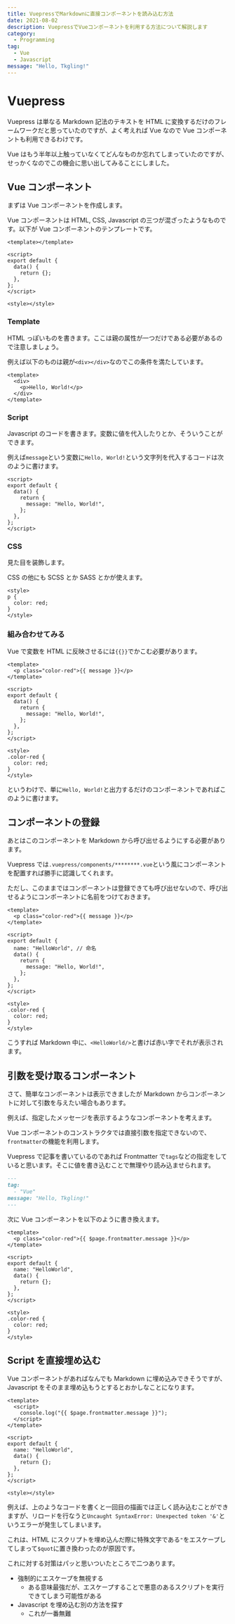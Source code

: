 ```yaml
---
title: VuepressでMarkdownに直接コンポーネントを読み込む方法
date: 2021-08-02
description: VuepressでVueコンポーネントを利用する方法について解説します
category:
  - Programming
tag:
  - Vue
  - Javascript
message: "Hello, Tkgling!"
---
```


# Vuepress

Vuepress は単なる Markdown 記法のテキストを HTML に変換するだけのフレームワークだと思っていたのですが、よく考えれば Vue なので Vue コンポーネントも利用できるわけです。

Vue はもう半年以上触っていなくてどんなものか忘れてしまっていたのですが、せっかくなのでこの機会に思い出してみることにしました。

## Vue コンポーネント

まずは Vue コンポーネントを作成します。

Vue コンポーネントは HTML, CSS, Javascript の三つが混ざったようなものです。以下が Vue コンポーネントのテンプレートです。

```vue
<template></template>

<script>
export default {
  data() {
    return {};
  },
};
</script>

<style></style>
```

### Template

HTML っぽいものを書きます。ここは親の属性が一つだけである必要があるので注意しましょう。

例えば以下のものは親が`<div></div>`なのでこの条件を満たしています。

```vue
<template>
  <div>
    <p>Hello, World!</p>
  </div>
</template>
```

### Script

Javascript のコードを書きます。変数に値を代入したりとか、そういうことができます。

例えば`message`という変数に`Hello, World!`という文字列を代入するコードは次のように書けます。

```vue
<script>
export default {
  data() {
    return {
      message: "Hello, World!",
    };
  },
};
</script>
```

### CSS

見た目を装飾します。

CSS の他にも SCSS とか SASS とかが使えます。

```vue
<style>
p {
  color: red;
}
</style>
```

### 組み合わせてみる

Vue で変数を HTML に反映させるには`{{}}`でかこむ必要があります。

```vue
<template>
  <p class="color-red">{{ message }}</p>
</template>

<script>
export default {
  data() {
    return {
      message: "Hello, World!",
    };
  },
};
</script>

<style>
.color-red {
  color: red;
}
</style>
```

というわけで、単に`Hello, World!`と出力するだけのコンポーネントであればこのように書けます。

## コンポーネントの登録

あとはこのコンポーネントを Markdown から呼び出せるようにする必要があります。

Vuepress では`.vuepress/components/********.vue`という風にコンポーネントを配置すれば勝手に認識してくれます。

ただし、このままではコンポーネントは登録できても呼び出せないので、呼び出せるようにコンポーネントに名前をつけておきます。

```vue
<template>
  <p class="color-red">{{ message }}</p>
</template>

<script>
export default {
  name: "HelloWorld", // 命名
  data() {
    return {
      message: "Hello, World!",
    };
  },
};
</script>

<style>
.color-red {
  color: red;
}
</style>
```

こうすれば Markdown 中に、`<HelloWorld/>`と書けば赤い字でそれが表示されます。

<!-- <HelloWorld/> -->

## 引数を受け取るコンポーネント

さて、簡単なコンポーネントは表示できましたが Markdown からコンポーネントに対して引数を与えたい場合もあります。

例えば、指定したメッセージを表示するようなコンポーネントを考えます。

Vue コンポーネントのコンストラクタでは直接引数を指定できないので、`frontmatter`の機能を利用します。

Vuepress で記事を書いているのであれば Frontmatter で`tags`などの指定をしていると思います。そこに値を書き込むことで無理やり読み込ませられます。

```md
---
tag:
  - "Vue"
message: "Hello, Tkgling!"
---
```

次に Vue コンポーネントを以下のように書き換えます。

```vue
<template>
  <p class="color-red">{{ $page.frontmatter.message }}</p>
</template>

<script>
export default {
  name: "HelloWorld",
  data() {
    return {};
  },
};
</script>

<style>
.color-red {
  color: red;
}
</style>
```

<HelloWorld/>

## Script を直接埋め込む

Vue コンポーネントがあればなんでも Markdown に埋め込みできそうですが、Javascript をそのまま埋め込もうとするとおかしなことになります。

```vue
<template>
  <script>
    console.log("{{ $page.frontmatter.message }}");
  </script>
</template>

<script>
export default {
  name: "HelloWorld",
  data() {
    return {};
  },
};
</script>

<style></style>
```

例えば、上のようなコードを書くと一回目の描画では正しく読み込むことができますが、リロードを行なうと`Uncaught SyntaxError: Unexpected token '&'`というエラーが発生してしまいます。

これは、HTML にスクリプトを埋め込んだ際に特殊文字である`"`をエスケープしてしまって`$quot`に置き換わったのが原因です。

これに対する対策はパッと思いついたところで二つあります。

- 強制的にエスケープを無視する
  - ある意味最強だが、エスケープすることで悪意のあるスクリプトを実行できてしまう可能性がある
- Javascript を埋め込む別の方法を探す
  - これが一番無難

